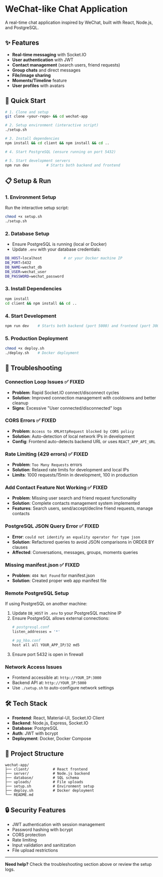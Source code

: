 # WeChat-like Chat Application

A real-time chat application inspired by WeChat, built with React, Node.js, and PostgreSQL.

## ✨ Features

- **Real-time messaging** with Socket.IO
- **User authentication** with JWT
- **Contact management** (search users, friend requests)
- **Group chats** and direct messages
- **File/image sharing**
- **Moments/Timeline** feature
- **User profiles** with avatars

## 🚀 Quick Start

```bash
# 1. Clone and setup
git clone <your-repo> && cd wechat-app

# 2. Setup environment (interactive script)
./setup.sh

# 3. Install dependencies
npm install && cd client && npm install && cd ..

# 4. Start PostgreSQL (ensure running on port 5432)

# 5. Start development servers
npm run dev        # Starts both backend and frontend
```

## 📋 Setup & Run

### 1. **Environment Setup**
Run the interactive setup script:
```bash
chmod +x setup.sh
./setup.sh
```

### 2. **Database Setup**
- Ensure PostgreSQL is running (local or Docker)
- Update `.env` with your database credentials:
```bash
DB_HOST=localhost          # or your Docker machine IP
DB_PORT=5432
DB_NAME=wechat_db
DB_USER=wechat_user
DB_PASSWORD=wechat_password
```

### 3. **Install Dependencies**
```bash
npm install
cd client && npm install && cd ..
```

### 4. **Start Development**
```bash
npm run dev    # Starts both backend (port 5000) and frontend (port 3000)
```

### 5. **Production Deployment**
```bash
chmod +x deploy.sh
./deploy.sh    # Docker deployment
```

## 🔧 Troubleshooting

### **Connection Loop Issues** ✅ **FIXED**
- **Problem**: Rapid Socket.IO connect/disconnect cycles
- **Solution**: Improved connection management with cooldowns and better cleanup
- **Signs**: Excessive "User connected/disconnected" logs

### **CORS Errors** ✅ **FIXED**
- **Problem**: `Access to XMLHttpRequest blocked by CORS policy`
- **Solution**: Auto-detection of local network IPs in development
- **Config**: Frontend auto-detects backend URL or uses `REACT_APP_API_URL`

### **Rate Limiting (429 errors)** ✅ **FIXED**
- **Problem**: `Too Many Requests` errors
- **Solution**: Relaxed rate limits for development and local IPs
- **Limits**: 1000 requests/15min in development, 100 in production

### **Add Contact Feature Not Working** ✅ **FIXED**
- **Problem**: Missing user search and friend request functionality
- **Solution**: Complete contacts management system implemented
- **Features**: Search users, send/accept/decline friend requests, manage contacts

### **PostgreSQL JSON Query Error** ✅ **FIXED**
- **Error**: `could not identify an equality operator for type json`
- **Solution**: Refactored queries to avoid JSON comparisons in ORDER BY clauses
- **Affected**: Conversations, messages, groups, moments queries

### **Missing manifest.json** ✅ **FIXED**
- **Problem**: `404 Not Found` for manifest.json
- **Solution**: Created proper web app manifest file

### **Remote PostgreSQL Setup**
If using PostgreSQL on another machine:
1. Update `DB_HOST` in `.env` to your PostgreSQL machine IP
2. Ensure PostgreSQL allows external connections:
   ```bash
   # postgresql.conf
   listen_addresses = '*'
   
   # pg_hba.conf
   host all all YOUR_APP_IP/32 md5
   ```
3. Ensure port 5432 is open in firewall

### **Network Access Issues**
- Frontend accessible at: `http://YOUR_IP:3000`
- Backend API at: `http://YOUR_IP:5000`
- Use `./setup.sh` to auto-configure network settings

## 🛠 Tech Stack

- **Frontend**: React, Material-UI, Socket.IO Client
- **Backend**: Node.js, Express, Socket.IO
- **Database**: PostgreSQL
- **Auth**: JWT with bcrypt
- **Deployment**: Docker, Docker Compose

## 📁 Project Structure

```
wechat-app/
├── client/           # React frontend
├── server/           # Node.js backend
├── database/         # SQL schema
├── uploads/          # File uploads
├── setup.sh          # Environment setup
├── deploy.sh         # Docker deployment
└── README.md
```

## 🔒 Security Features

- JWT authentication with session management
- Password hashing with bcrypt
- CORS protection
- Rate limiting
- Input validation and sanitization
- File upload restrictions

---

**Need help?** Check the troubleshooting section above or review the setup logs.
